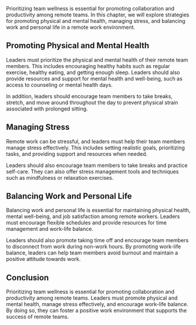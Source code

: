 
Prioritizing team wellness is essential for promoting collaboration and productivity among remote teams. In this chapter, we will explore strategies for promoting physical and mental health, managing stress, and balancing work and personal life in a remote work environment.

Promoting Physical and Mental Health
------------------------------------

Leaders must prioritize the physical and mental health of their remote team members. This includes encouraging healthy habits such as regular exercise, healthy eating, and getting enough sleep. Leaders should also provide resources and support for mental health and well-being, such as access to counseling or mental health days.

In addition, leaders should encourage team members to take breaks, stretch, and move around throughout the day to prevent physical strain associated with prolonged sitting.

Managing Stress
---------------

Remote work can be stressful, and leaders must help their team members manage stress effectively. This includes setting realistic goals, prioritizing tasks, and providing support and resources when needed.

Leaders should also encourage team members to take breaks and practice self-care. They can also offer stress management tools and techniques such as mindfulness or relaxation exercises.

Balancing Work and Personal Life
--------------------------------

Balancing work and personal life is essential for maintaining physical health, mental well-being, and job satisfaction among remote workers. Leaders must encourage flexible schedules and provide resources for time management and work-life balance.

Leaders should also promote taking time off and encourage team members to disconnect from work during non-work hours. By promoting work-life balance, leaders can help team members avoid burnout and maintain a positive attitude towards work.

Conclusion
----------

Prioritizing team wellness is essential for promoting collaboration and productivity among remote teams. Leaders must promote physical and mental health, manage stress effectively, and encourage work-life balance. By doing so, they can foster a positive work environment that supports the success of remote teams.
